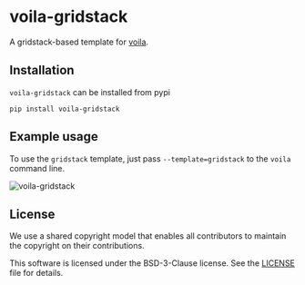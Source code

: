 # voila-gridstack

A gridstack-based template for [voila](https://github.com/QuantStack/voila/).


## Installation

`voila-gridstack` can be installed from pypi

```
pip install voila-gridstack
```

## Example usage

To use the `gridstack` template, just pass `--template=gridstack` to the `voila` command line.

![voila-gridstack](voila-gridstack.gif)

## License

We use a shared copyright model that enables all contributors to maintain the
copyright on their contributions.

This software is licensed under the BSD-3-Clause license. See the
[LICENSE](LICENSE) file for details.
